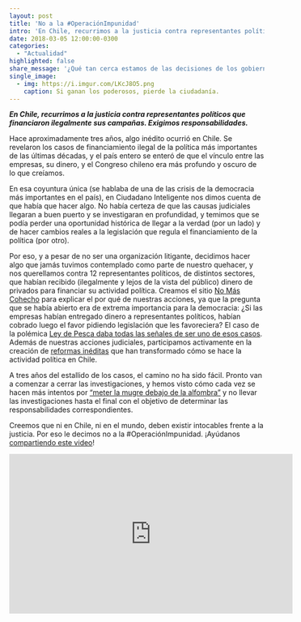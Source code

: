 ```yaml
---
layout: post
title: 'No a la #OperaciónImpunidad'
intro: 'En Chile, recurrimos a la justicia contra representantes políticos que financiaron ilegalmente sus campañas. Exigimos responsabilidades.'
date: 2018-03-05 12:00:00-0300
categories:
  - "Actualidad"
highlighted: false
share_message: '¿Qué tan cerca estamos de las decisiones de los gobierno?'
single_image:
  - img: https://i.imgur.com/LKcJ8O5.png
    caption: Si ganan los poderosos, pierde la ciudadanía.
---
```

***En Chile, recurrimos a la justicia contra representantes políticos que financiaron ilegalmente sus campañas. Exigimos responsabilidades.*** 


Hace aproximadamente tres años, algo inédito ocurrió en Chile. Se revelaron los casos de financiamiento ilegal de la política más importantes de las últimas décadas, y el país entero se enteró de que el vínculo entre las empresas, su dinero, y el Congreso chileno era más profundo y oscuro de lo que creíamos. 

En esa coyuntura única (se hablaba de una de las crisis de la democracia más importantes en el país), en Ciudadano Inteligente nos dimos cuenta de que había que hacer algo. No había certeza de que las causas judiciales llegaran a buen puerto y se investigaran en profundidad, y temimos que se podía perder una oportunidad histórica de llegar a la verdad (por un lado) y de hacer cambios reales a la legislación que regula el financiamiento de la política (por otro). 

Por eso, y a pesar de no ser una organización litigante, decidimos hacer algo que jamás tuvimos contemplado como parte de nuestro quehacer, y nos querellamos contra 12 representantes políticos, de distintos sectores, que habían recibido (ilegalmente y lejos de la vista del público) dinero de privados para financiar su actividad política. Creamos el sitio [No Más Cohecho](http://nomascohecho.cl) para explicar el por qué de nuestras acciones, ya que la pregunta que se había abierto era de extrema importancia para la democracia: ¿Si las empresas habían entregado dinero a representantes políticos, habían cobrado luego el favor pidiendo legislación que les favoreciera? El caso de la polémica [Ley de Pesca daba todas las señales de ser uno de esos casos](http://www.elmostrador.cl/noticias/pais/2017/01/24/van-rysselberghe-era-pauteada-por-gremio-pesquero-mientras-se-debatia-la-ley-de-pesca/). Además de nuestras acciones judiciales, participamos activamente en la creación de [reformas inéditas](https://observatorioanticorrupcion.cl/) que han transformado cómo se hace la actividad política en Chile.

A tres años del estallido de los casos, el camino no ha sido fácil. Pronto van a comenzar a cerrar las investigaciones, y hemos visto cómo cada vez se hacen más intentos por [“meter la mugre debajo de la alfombra”](http://www.t13.cl/noticia/politica/caso-penta-tribunal-confirma-salida-alternativa-ivan-moreira) y no llevar las investigaciones hasta el final con el objetivo de determinar las responsabilidades correspondientes. 

Creemos que ni en Chile, ni en el mundo, deben existir intocables frente a la justicia. Por eso le decimos no a la #OperaciónImpunidad. ¡Ayúdanos [compartiendo este video](https://youtu.be/FLVweoK150A)! 

<iframe width="560" height="315" src="https://www.youtube.com/embed/FLVweoK150A" frameborder="0" allow="autoplay; encrypted-media" allowfullscreen></iframe>
